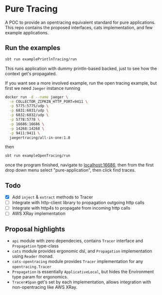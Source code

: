 # Pure Tracing
A POC to provide an opentracing equivalent standard for pure applications.
This repo contains the proposed interfaces, cats implementation, and few example applications.

## Run the examples
```bash
sbt run examplePrintlnTracing/run
```
This runs application with dummy println-based backed, just to see how the context get's propagated.

If you want see a more involved example, run the open tracing example, but first we need `Jaeger` instance running
```bash
docker run -d --name jaeger \
  -e COLLECTOR_ZIPKIN_HTTP_PORT=9411 \
  -p 5775:5775/udp \
  -p 6831:6831/udp \
  -p 6832:6832/udp \
  -p 5778:5778 \
  -p 16686:16686 \
  -p 14268:14268 \
  -p 9411:9411 \
  jaegertracing/all-in-one:1.8
```  
then
```bash
sbt run exampleOpenTracing/run
```

once the program finished, navigate to [localhost:16686](localhost:16686/), then from the first drop down menu select "pure-application", then click find traces.
 
## Todo
- [x] Add `inject` & `extract` methods to Tracer
- [ ] Integrate with http-client library to propagation outgoing http calls
- [ ] Integrate with http4s to propagate from incoming http calls
- [ ] AWS XRay implementation

## Proposal highlights
- `api` module with zero dependecies, contains `Tracer` interface and `Propagation` type-class
- `cats` module provides ergonomic dsl, and `Propagation` implementation using `Reader` monad.
- `cats-opentracing` module provides `Tracer` implementation for any `opentracing.Tracer`
- `Propagation` is essentially `ApplicativeLocal`, but hides the Environment type param for ergonomics. 
- `Tracer#Span` get's set by each implementation, allows integration with non-opentracing like AWS XRay.